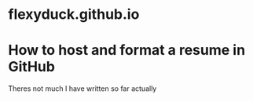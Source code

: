 # flexyduck.github.io

<h1> How to host and format a resume in GitHub </h1>

Theres not much I have written so far actually


